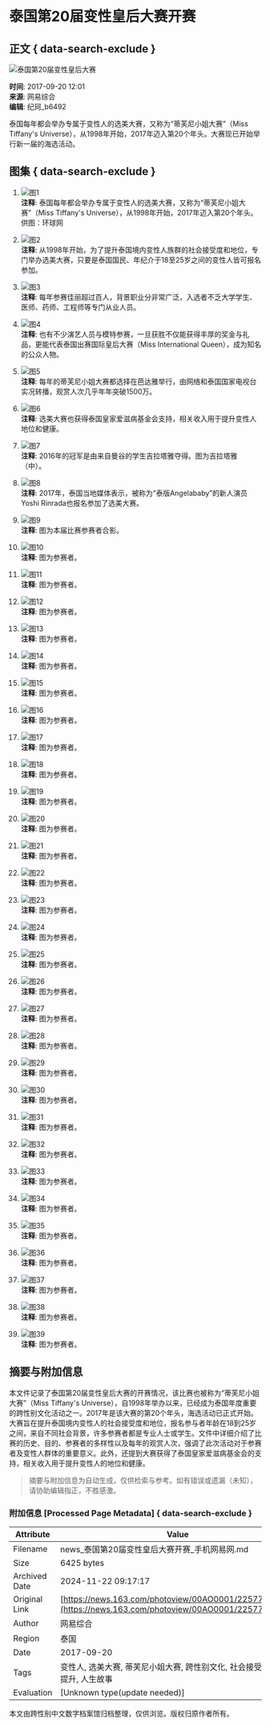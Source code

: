 # 泰国第20届变性皇后大赛开赛

## 正文 { data-search-exclude }


![泰国第20届变性皇后大赛](http://img4.cache.netease.com/photo/0001/2017-05-28/CLH22P4F00AO0001.jpg)

**时间**: 2017-09-20 12:01  
**来源**: 网易综合  
**编辑**: 纪珂_b6492  

泰国每年都会举办专属于变性人的选美大赛，又称为“蒂芙尼小姐大赛”（Miss Tiffany's Universe），从1998年开始，2017年迈入第20个年头。大赛现已开始举行新一届的海选活动。

## 图集 { data-search-exclude }

1. ![图1](http://img4.cache.netease.com/photo/0001/2017-05-28/CLH22P4F00AO0001.jpg)  
   **注释**: 泰国每年都会举办专属于变性人的选美大赛，又称为“蒂芙尼小姐大赛”（Miss Tiffany's Universe），从1998年开始，2017年迈入第20个年头。供图：环球网
   
2. ![图2](http://img4.cache.netease.com/photo/0001/2017-05-28/CLH22P4G00AO0001.jpg)  
   **注释**: 从1998年开始，为了提升泰国境内变性人族群的社会接受度和地位，专门举办选美大赛，只要是泰国国民、年纪介于18至25岁之间的变性人皆可报名参加。

3. ![图3](http://img3.cache.netease.com/photo/0001/2017-05-28/CLH22P4H00AO0001.jpg)  
   **注释**: 每年参赛佳丽超过百人，背景职业分非常广泛，入选者不乏大学学生、医师、药师、工程师等专门从业人员。

4. ![图4](http://img4.cache.netease.com/photo/0001/2017-05-28/CLH22P4I00AO0001.jpg)  
   **注释**: 也有不少演艺人员与模特参赛，一旦获胜不仅能获得丰厚的奖金与礼品，更能代表泰国出赛国际皇后大赛（Miss International Queen），成为知名的公众人物。

5. ![图5](http://img4.cache.netease.com/photo/0001/2017-05-28/CLH22P4J00AO0001.jpg)  
   **注释**: 每年的蒂芙尼小姐大赛都选择在芭达雅举行，由网络和泰国国家电视台实况转播，观赏人次几乎年年突破1500万。

6. ![图6](http://img3.cache.netease.com/photo/0001/2017-05-28/CLH22P4K00AO0001.jpg)  
   **注释**: 选美大赛也获得泰国皇家爱滋病基金会支持，相关收入用于提升变性人地位和健康。

7. ![图7](http://img3.cache.netease.com/photo/0001/2017-05-28/CLH22P4L00AO0001.jpg)  
   **注释**: 2016年的冠军是由来自曼谷的学生吉拉塔雅夺得。图为吉拉塔雅（中）。

8. ![图8](http://img4.cache.netease.com/photo/0001/2017-05-28/CLH22P4M00AO0001.jpg)  
   **注释**: 2017年，泰国当地媒体表示，被称为“泰版Angelababy”的新人演员Yoshi Rinrada也报名参加了选美大赛。

9. ![图9](http://img3.cache.netease.com/photo/0001/2017-05-28/CLH22P4N00AO0001.jpg)  
   **注释**: 图为本届比赛参赛者合影。

10. ![图10](http://img3.cache.netease.com/photo/0001/2017-05-28/CLH22P4O00AO0001.jpg)  
    **注释**: 图为参赛者。

11. ![图11](http://img3.cache.netease.com/photo/0001/2017-05-28/CLH22P4P00AO0001.jpg)  
    **注释**: 图为参赛者。

12. ![图12](http://img4.cache.netease.com/photo/0001/2017-05-28/CLH22P4Q00AO0001.jpg)  
    **注释**: 图为参赛者。

13. ![图13](http://img3.cache.netease.com/photo/0001/2017-05-28/CLH22P4R00AO0001.jpg)  
    **注释**: 图为参赛者。

14. ![图14](http://img4.cache.netease.com/photo/0001/2017-05-28/CLH22P4S00AO0001.jpg)  
    **注释**: 图为参赛者。

15. ![图15](http://img4.cache.netease.com/photo/0001/2017-05-28/CLH22P4T00AO0001.jpg)  
    **注释**: 图为参赛者。

16. ![图16](http://img3.cache.netease.com/photo/0001/2017-05-28/CLH22P4U00AO0001.jpg)  
    **注释**: 图为参赛者。

17. ![图17](http://img3.cache.netease.com/photo/0001/2017-05-28/CLH22P4V00AO0001.jpg)  
    **注释**: 图为参赛者。

18. ![图18](http://img4.cache.netease.com/photo/0001/2017-05-28/CLH22P5000AO0001.jpg)  
    **注释**: 图为参赛者。

19. ![图19](http://img3.cache.netease.com/photo/0001/2017-05-28/CLH22P5100AO0001.jpg)  
    **注释**: 图为参赛者。

20. ![图20](http://img3.cache.netease.com/photo/0001/2017-05-28/CLH22P5200AO0001.jpg)  
    **注释**: 图为参赛者。

21. ![图21](http://img3.cache.netease.com/photo/0001/2017-05-28/CLH22P5300AO0001.jpg)  
    **注释**: 图为参赛者。

22. ![图22](http://img3.cache.netease.com/photo/0001/2017-05-28/CLH22P5400AO0001.jpg)  
    **注释**: 图为参赛者。

23. ![图23](http://img3.cache.netease.com/photo/0001/2017-05-28/CLH22P5500AO0001.jpg)  
    **注释**: 图为参赛者。

24. ![图24](http://img3.cache.netease.com/photo/0001/2017-05-28/CLH22P5600AO0001.jpg)  
    **注释**: 图为参赛者。

25. ![图25](http://img4.cache.netease.com/photo/0001/2017-05-28/CLH22P5700AO0001.jpg)  
    **注释**: 图为参赛者。

26. ![图26](http://img3.cache.netease.com/photo/0001/2017-05-28/CLH22P5800AO0001.jpg)  
    **注释**: 图为参赛者。

27. ![图27](http://img3.cache.netease.com/photo/0001/2017-05-28/CLH22P5900AO0001.jpg)  
    **注释**: 图为参赛者。

28. ![图28](http://img3.cache.netease.com/photo/0001/2017-05-28/CLH22P5A00AO0001.jpg)  
    **注释**: 图为参赛者。

29. ![图29](http://img4.cache.netease.com/photo/0001/2017-05-28/CLH22P5B00AO0001.jpg)  
    **注释**: 图为参赛者。

30. ![图30](http://img4.cache.netease.com/photo/0001/2017-05-28/CLH22P5C00AO0001.jpg)  
    **注释**: 图为参赛者。

31. ![图31](http://img4.cache.netease.com/photo/0001/2017-05-28/CLH22P5D00AO0001.jpg)  
    **注释**: 图为参赛者。

32. ![图32](http://img4.cache.netease.com/photo/0001/2017-05-28/CLH22P5E00AO0001.jpg)  
    **注释**: 图为参赛者。

33. ![图33](http://img3.cache.netease.com/photo/0001/2017-05-28/CLH22P5F00AO0001.jpg)  
    **注释**: 图为参赛者。

34. ![图34](http://img4.cache.netease.com/photo/0001/2017-05-28/CLH22P5G00AO0001.jpg)  
    **注释**: 图为参赛者。

35. ![图35](http://img3.cache.netease.com/photo/0001/2017-05-28/CLH22P5H00AO0001.jpg)  
    **注释**: 图为参赛者。

36. ![图36](http://img3.cache.netease.com/photo/0001/2017-05-28/CLH22P5I00AO0001.jpg)  
    **注释**: 图为参赛者。

37. ![图37](http://img4.cache.netease.com/photo/0001/2017-05-28/CLH22P5J00AO0001.jpg)  
    **注释**: 图为参赛者。

38. ![图38](http://img4.cache.netease.com/photo/0001/2017-05-28/CLH22P5K00AO0001.jpg)  
    **注释**: 图为参赛者。

39. ![图39](http://img3.cache.netease.com/photo/0001/2017-05-28/CLH22P5L00AO0001.jpg)  
    **注释**: 图为参赛者。

## 摘要与附加信息

<!-- tcd_abstract -->
本文件记录了泰国第20届变性皇后大赛的开赛情况，该比赛也被称为“蒂芙尼小姐大赛”（Miss Tiffany's Universe），自1998年举办以来，已经成为泰国年度重要的跨性别文化活动之一。2017年是该大赛的第20个年头，海选活动已正式开始。大赛旨在提升泰国境内变性人的社会接受度和地位，报名参与者年龄在18到25岁之间，来自不同社会背景，许多参赛者都是专业人士或学生。文件中详细介绍了比赛的历史、目的、参赛者的多样性以及每年的观赏人次，强调了此次活动对于参赛者及变性人群体的重要意义。此外，还提到大赛获得了泰国皇家爱滋病基金会的支持，相关收入用于提升变性人的地位和健康。
<!-- tcd_abstract_end -->

> 摘要与附加信息为自动生成，仅供检索与参考。如有错误或遗漏（未知），请协助编辑指正，不胜感激。

### 附加信息 [Processed Page Metadata] { data-search-exclude }

| Attribute       | Value                                  |
|-----------------|----------------------------------------|
| Filename        | news_泰国第20届变性皇后大赛开赛_手机网易网.md                             |
| Size            | 6425 bytes                           |
| Archived Date   | 2024-11-22 09:17:17                             |
| Original Link   | [https://news.163.com/photoview/00AO0001/2257774.html](https://news.163.com/photoview/00AO0001/2257774.html)                       |
| Author          | 网易综合                               |
| Region          | 泰国                               |
| Date            | 2017-09-20                                 |
| Tags            | 变性人, 选美大赛, 蒂芙尼小姐大赛, 跨性别文化, 社会接受度, 健康提升, 人生故事                                 |
| Evaluation            | [Unknown type(update needed)]                                 |
<!-- tcd_table_end -->

本文由跨性别中文数字档案馆归档整理，仅供浏览。版权归原作者所有。
